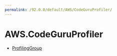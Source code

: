 ```yaml
---
permalink: /92.0.0/default/AWS/CodeGuruProfiler/
---
```


# AWS.CodeGuruProfiler



* [ProfilingGroup](ProfilingGroup.md)